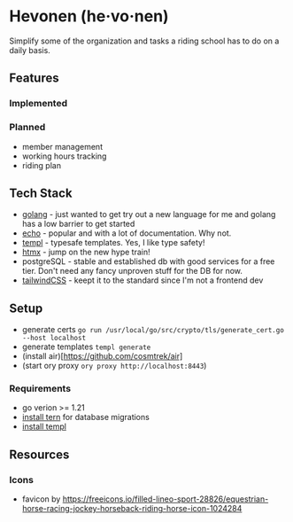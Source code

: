 # Hevonen (he·vo·nen)

Simplify some of the organization and tasks a riding school has to do on a daily basis.


## Features

### Implemented

### Planned

- member management
- working hours tracking
- riding plan


## Tech Stack

- [golang](https://go.dev/) - just wanted to get try out a new language for me and golang has a low barrier to get started
- [echo](https://echo.labstack.com/) - popular and with a lot of documentation. Why not.
- [templ](https://templ.guide/) - typesafe templates. Yes, I like type safety!
- [htmx](https://htmx.org/) - jump on the new hype train!
- postgreSQL - stable and established db with good services for a free tier. Don't need any fancy unproven stuff for the DB for now.
- [tailwindCSS](https://tailwindcss.com/) - keept it to the standard since I'm not a frontend dev


## Setup

- generate certs `go run /usr/local/go/src/crypto/tls/generate_cert.go --host localhost`
- generate templates `templ generate`
- (install air)[https://github.com/cosmtrek/air]
- (start ory proxy `ory proxy http://localhost:8443`)


### Requirements
- go verion >= 1.21
- [install tern](https://github.com/jackc/tern) for database migrations
- [install templ](https://templ.guide/quick-start/installation)


## Resources
### Icons
- favicon by [](https://freeicons.io/profile/417342)https://freeicons.io/filled-lineo-sport-28826/equestrian-horse-racing-jockey-horseback-riding-horse-icon-1024284